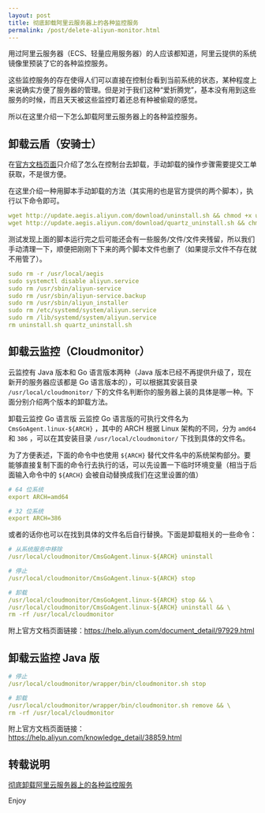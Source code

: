 ```yaml
---
layout: post
title: 彻底卸载阿里云服务器上的各种监控服务
permalink: /post/delete-aliyun-monitor.html
---
```


用过阿里云服务器（ECS、轻量应用服务器）的人应该都知道，阿里云提供的系统镜像里预装了它的各种监控服务。

<!--more-->

这些监控服务的存在使得人们可以直接在控制台看到当前系统的状态，某种程度上来说确实方便了服务器的管理。但是对于我们这种“爱折腾党”，基本没有用到这些服务的时候，而且天天被这些监控盯着还总有种被偷窥的感觉。

所以在这里介绍一下怎么卸载阿里云服务器上的各种监控服务。

## 卸载云盾（安骑士）

在[官方文档页面](https://help.aliyun.com/document_detail/31777.html)只介绍了怎么在控制台去卸载，手动卸载的操作步骤需要提交工单获取，不是很方便。

在这里介绍一种用脚本手动卸载的方法（其实用的也是官方提供的两个脚本），执行以下命令即可。

```yml
wget http://update.aegis.aliyun.com/download/uninstall.sh && chmod +x uninstall.sh &&./uninstall.sh
wget http://update.aegis.aliyun.com/download/quartz_uninstall.sh && chmod +x quartz_uninstall.sh && ./quartz_uninstall.sh
```

测试发现上面的脚本运行完之后可能还会有一些服务/文件/文件夹残留，所以我们手动清理一下，顺便把刚刚下下来的两个脚本文件也删了（如果提示文件不存在就不用管了）。

```yml
sudo rm -r /usr/local/aegis
sudo systemctl disable aliyun.service
sudo rm /usr/sbin/aliyun-service
sudo rm /usr/sbin/aliyun-service.backup
sudo rm /usr/sbin/aliyun_installer
sudo rm /etc/systemd/system/aliyun.service
sudo rm /lib/systemd/system/aliyun.service
rm uninstall.sh quartz_uninstall.sh
```

## 卸载云监控（Cloudmonitor）

云监控有 Java 版本和 Go 语言版本两种（Java 版本已经不再提供升级了，现在新开的服务器应该都是 Go 语言版本的），可以根据其安装目录 `/usr/local/cloudmonitor/` 下的文件名判断你的服务器上装的具体是哪一种。下面分别介绍两个版本的卸载方法。

卸载云监控 Go 语言版
云监控 Go 语言版的可执行文件名为 `CmsGoAgent.linux-${ARCH}` ，其中的 ARCH 根据 Linux 架构的不同，分为 `amd64` 和 `386` ，可以在其安装目录 `/usr/local/cloudmonitor/` 下找到具体的文件名。

为了方便表述，下面的命令中也使用 `${ARCH}` 替代文件名中的系统架构部分。要能够直接复制下面的命令行去执行的话，可以先设置一下临时环境变量（相当于后面输入命令中的 `${ARCH}` 会被自动替换成我们在这里设置的值）

```yml
# 64 位系统
export ARCH=amd64

# 32 位系统
export ARCH=386
```

或者的话你也可以在找到具体的文件名后自行替换。下面是卸载相关的一些命令：

```yml
# 从系统服务中移除
/usr/local/cloudmonitor/CmsGoAgent.linux-${ARCH} uninstall

# 停止
/usr/local/cloudmonitor/CmsGoAgent.linux-${ARCH} stop

# 卸载
/usr/local/cloudmonitor/CmsGoAgent.linux-${ARCH} stop && \
/usr/local/cloudmonitor/CmsGoAgent.linux-${ARCH} uninstall && \
rm -rf /usr/local/cloudmonitor
```

附上官方文档页面链接：https://help.aliyun.com/document_detail/97929.html

## 卸载云监控 Java 版

```yml
# 停止
/usr/local/cloudmonitor/wrapper/bin/cloudmonitor.sh stop

# 卸载
/usr/local/cloudmonitor/wrapper/bin/cloudmonitor.sh remove && \
rm -rf /usr/local/cloudmonitor
```

附上官方文档页面链接：https://help.aliyun.com/knowledge_detail/38859.html

## 转载说明

[彻底卸载阿里云服务器上的各种监控服务](https://xirikm.net/2019/331-1.html)

Enjoy
